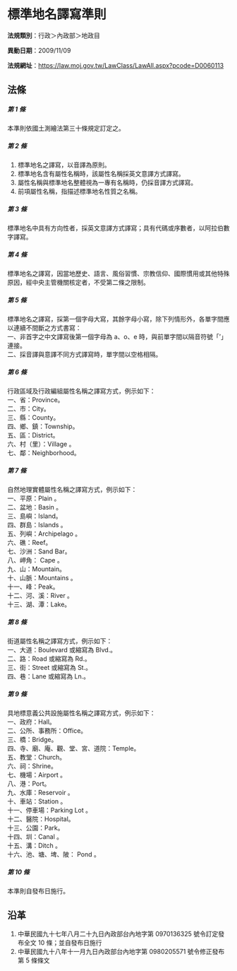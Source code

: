 # 標準地名譯寫準則


**法規類別**：行政＞內政部＞地政目

**異動日期**：2009/11/09  

**法規網址**：https://law.moj.gov.tw/LawClass/LawAll.aspx?pcode=D0060113



## 法條
##### 第 1 條
本準則依國土測繪法第三十條規定訂定之。

##### 第 2 條
1. 標準地名之譯寫，以音譯為原則。
1. 標準地名含有屬性名稱時，該屬性名稱採英文意譯方式譯寫。
1. 屬性名稱與標準地名整體視為一專有名稱時，仍採音譯方式譯寫。
1. 前項屬性名稱，指描述標準地名性質之名稱。

##### 第 3 條
標準地名中具有方向性者，採英文意譯方式譯寫；具有代碼或序數者，以阿拉伯數字譯寫。

##### 第 4 條
標準地名之譯寫，因當地歷史、語言、風俗習慣、宗教信仰、國際慣用或其他特殊原因，經中央主管機關核定者，不受第二條之限制。

##### 第 5 條
標準地名之譯寫，採第一個字母大寫，其餘字母小寫，除下列情形外，各單字間應以連續不間斷之方式書寫：  
一、非首字之中文譯寫後第一個字母為 a、o、e  時，與前單字間以隔音符號「’」連接。  
二、採音譯與意譯不同方式譯寫時，單字間以空格相隔。

##### 第 6 條
行政區域及行政編組屬性名稱之譯寫方式，例示如下：  
一、省：Province。  
二、市：City。  
三、縣：County。  
四、鄉、鎮：Township。  
五、區：District。  
六、村（里）：Village 。  
七、鄰：Neighborhood。

##### 第 7 條
自然地理實體屬性名稱之譯寫方式，例示如下：  
一、平原：Plain 。  
二、盆地：Basin 。  
三、島嶼：Island。  
四、群島：Islands 。  
五、列嶼：Archipelago 。  
六、礁：Reef。  
七、沙洲：Sand Bar。  
八、岬角： Cape 。  
九、山：Mountain。  
十、山脈：Mountains 。  
十一、峰：Peak。  
十二、河、溪：River 。  
十三、湖、潭：Lake。

##### 第 8 條
街道屬性名稱之譯寫方式，例示如下：  
一、大道：Boulevard 或縮寫為 Blvd.。  
二、路：Road  或縮寫為 Rd.。  
三、街：Street  或縮寫為 St.。  
四、巷：Lane  或縮寫為 Ln.。

##### 第 9 條
具地標意義公共設施屬性名稱之譯寫方式，例示如下：  
一、政府：Hall。  
二、公所、事務所：Office。  
三、橋：Bridge。  
四、寺、廟、庵、觀、堂、宮、道院：Temple。  
五、教堂：Church。  
六、祠：Shrine。  
七、機場：Airport 。  
八、港：Port。  
九、水庫：Reservoir 。  
十、車站：Station 。  
十一、停車場：Parking Lot 。  
十二、醫院：Hospital。  
十三、公園：Park。  
十四、圳：Canal 。  
十五、溝：Ditch 。  
十六、池、塘、埤、陂： Pond 。

##### 第 10 條
本準則自發布日施行。

## 沿革
1. 中華民國九十七年八月二十九日內政部台內地字第 0970136325 號令訂定發布全文 10 條；並自發布日施行  
1. 中華民國九十八年十一月九日內政部台內地字第 0980205571 號令修正發布第 5  條條文

